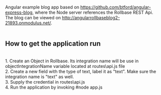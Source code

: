 Angular example blog app based on https://github.com/btford/angular-express-blog, where the Node server references the Rollbase REST Api. The blog can be viewed on http://angularrollbaseblog2-21893.onmodulus.net/.
<br/><br/>
<h2>How to get the application run</h2><br/>
1. Create an Object in Rollbase. Its integration name will be use in objectIntegrationName variable located at routes\api.js file<br/>
2. Create a new field with the type of text, label it as "text". Make sure the integration name is "text" as well.<br/>
3. Supply the credential in routes\api.js <br/>
4. Run the application by invoking #node app.js <br/>
